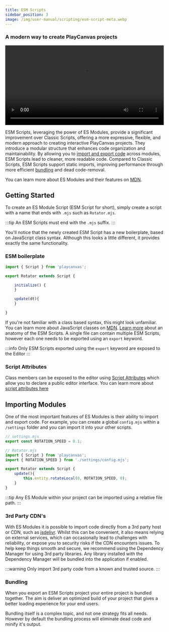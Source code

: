 ```yaml
---
title: ESM Scripts
sidebar_position: 3
image: /img/user-manual/scripting/esm-script-meta.webp
---
```


### A modern way to create PlayCanvas projects

<video width="100%" controls autoPlay loop>
  <source src="/video/pc-esm-scripts.mp4" type="video/mp4" />
  Your browser does not support the video tag.
</video>

ESM Scripts, leveraging the power of ES Modules, provide a significant improvement over Classic Scripts, offering a more expressive, flexible, and modern approach to creating interactive PlayCanvas projects. They introduce a modular structure that enhances code organization and maintainability. By allowing you to [import and export code](#importing-modules) across modules, ESM Scripts lead to cleaner, more readable code. Compared to Classic Scripts, ESM Scripts support static imports, improving performance through more efficient [bundling](#bundling) and dead code-removal.

You can learn more about ES Modules and their features on [MDN](https://developer.mozilla.org/en-US/docs/Web/JavaScript/Guide/Modules).

## Getting Started

To create an ES Module Script (ESM Script for short), simply create a script with a name that ends with `.mjs` such as `Rotator.mjs`.

:::tip
An ESM Scripts must end with the `.mjs` suffix.
:::

You'll notice that the newly created ESM Script has a new boilerplate, based on JavaScript class syntax. Although this looks a little different, it provides exactly the same functionality.

### ESM boilerplate

```javascript
import { Script } from 'playcanvas';

export Rotator extends Script {

    initialize() {
    }

    update(dt){
    }

}
```

If you're not familiar with a class based syntax, this might look unfamiliar. You can learn more about JavaScript classes on [MDN](https://developer.mozilla.org/en-US/docs/Web/JavaScript/Reference/Classes). [Learn more](/user-manual/scripting/anatomy/) about an anatomy of the ESM Scripts. A single file can contain multiple ESM Scripts, however each one needs to be exported using an `export` keyword.

:::info
Only ESM Scripts exported using the `export` keyword are exposed to the Editor
:::

### Script Attributes

Class members can be exposed to the editor using [Script Attributes](./script-attributes.md) which allow you to declare a public editor interface. You can learn more about [script attributes here](./script-attributes.md)

## Importing Modules

One of the most important features of ES Modules is their ability to import and export code. For example, you can create a global `config.mjs` within a `/settings` folder and you can import it into your other scripts.

```javascript
// settings.mjs
export const ROTATION_SPEED = 0.1;

// Rotator.mjs
import { Script } from 'playcanvas';
import { ROTATION_SPEED } from './settings/config.mjs';

export Rotator extends Script {
    update(){
        this.entity.rotateLocal(0, ROTATION_SPEED, 0);
    }
}
```

:::tip
Any ES Module within your project can be imported using a relative file path.
:::

<!--

## Dependencies

With ESM Scripts and a new Dependency Manger you can now import ES Modules from [NPM](http://npmjs.com) directly into your project. This gives you access to any of the nearly 3M libraries hosted on NPM.

### Getting started with the Dependency Manager

The Dependency Manager is available in the Code Editor and allows you to search for publicly hosted NPM libraries. You can specify a version and directly import it to your project. For example, if you want to use a tweening library ['gsap'](https://www.npmjs.com/package/gsap), search for it in the Dependency Manager and add it. Then import it in your scripts.

```javascript
import gsap from "gsap";

gsap.to(".box", { x: 200 })
```

PlayCanvas will automatically add the library to your project and make it available in the Launcher, for published and exported projects.

### Hosting your own library?

NPM is a free public repository, so if you have some code you use consistently use across all your projects, you can publish it to NPM and import directly in your projects. Also, if it's something other developers might use, why not document and promote it to the wider PlayCanvas community.

We will be adding more detailed tutorials of publishing PlayCanvas libraries to NPM soon.
-->

### 3rd Party CDN's

With ES Modules it is possible to import code directly from a 3rd party host or CDN, such as [jsdelivr](https://www.jsdelivr.com/). Whilst this can be convenient, it also means relying on external services, which can occasionally lead to challenges with reliability, or expose you to security risks if the CDN encounters issues. To help keep things smooth and secure, we recommend using the Dependency Manager for using 3rd party libraries.
Any library installed with the Dependency Manager will be bundled into the application if enabled.

:::warning
Only import 3rd party code from a known and trusted source.
:::

### Bundling

When you export an ESM Scripts project your entire project is bundled together. The aim is deliver an optimized build of your project that gives a better loading experience for your end users.

Bundling itself is a complex topic, and not one strategy fits all needs. However by default the bundling process will eliminate dead code and minify it's output.
